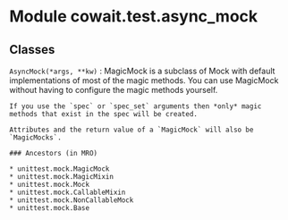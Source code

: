 Module cowait.test.async_mock
=============================

Classes
-------

`AsyncMock(*args, **kw)`
:   MagicMock is a subclass of Mock with default implementations
    of most of the magic methods. You can use MagicMock without having to
    configure the magic methods yourself.
    
    If you use the `spec` or `spec_set` arguments then *only* magic
    methods that exist in the spec will be created.
    
    Attributes and the return value of a `MagicMock` will also be `MagicMocks`.

    ### Ancestors (in MRO)

    * unittest.mock.MagicMock
    * unittest.mock.MagicMixin
    * unittest.mock.Mock
    * unittest.mock.CallableMixin
    * unittest.mock.NonCallableMock
    * unittest.mock.Base